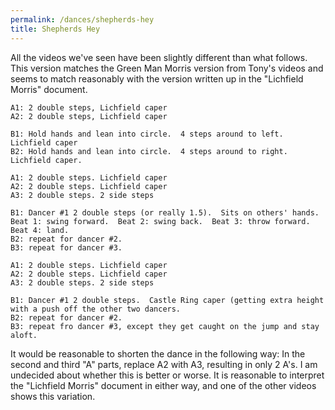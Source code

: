 ```yaml
---
permalink: /dances/shepherds-hey
title: Shepherds Hey
---
```


All the videos we've seen have been slightly different than what follows.
This version matches the Green Man Morris version from Tony's videos and seems
to match reasonably with the version written up in the "Lichfield Morris"
document.


    A1: 2 double steps, Lichfield caper
    A2: 2 double steps, Lichfield caper

    B1: Hold hands and lean into circle.  4 steps around to left.  Lichfield caper
    B2: Hold hands and lean into circle.  4 steps around to right.  Lichfield caper.

    A1: 2 double steps. Lichfield caper
    A2: 2 double steps. Lichfield caper
    A3: 2 double steps. 2 side steps

    B1: Dancer #1 2 double steps (or really 1.5).  Sits on others' hands.  Beat 1: swing forward.  Beat 2: swing back.  Beat 3: throw forward.  Beat 4: land.
    B2: repeat for dancer #2.
    B3: repeat for dancer #3.

    A1: 2 double steps. Lichfield caper
    A2: 2 double steps. Lichfield caper
    A3: 2 double steps. 2 side steps

    B1: Dancer #1 2 double steps.  Castle Ring caper (getting extra height with a push off the other two dancers.
    B2: repeat for dancer #2.
    B3: repeat fro dancer #3, except they get caught on the jump and stay aloft.


It would be reasonable to shorten the dance in the following way: In the second
and third "A" parts, replace A2 with A3, resulting in only 2 A's.  I am
undecided about whether this is better or worse.  It is reasonable to interpret
the "Lichfield Morris" document in either way, and one of the other videos
shows this variation.
